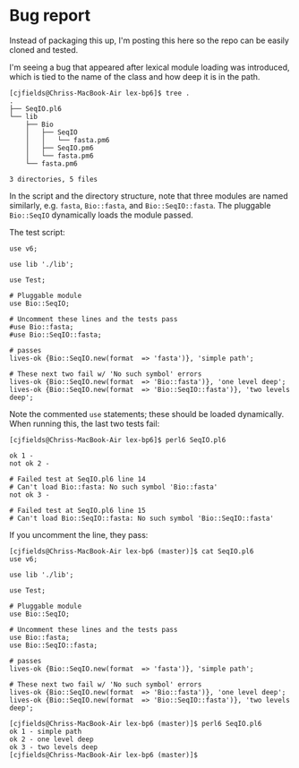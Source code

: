 # Bug report

Instead of packaging this up, I'm posting this here so the repo can be easily cloned and tested.

I'm seeing a bug that appeared after lexical module loading was introduced, which is tied to
the name of the class and how deep it is in the path.  

```
[cjfields@Chriss-MacBook-Air lex-bp6]$ tree .
.
├── SeqIO.pl6
└── lib
    ├── Bio
    │   ├── SeqIO
    │   │   └── fasta.pm6
    │   ├── SeqIO.pm6
    │   └── fasta.pm6
    └── fasta.pm6

3 directories, 5 files
```

In the script and the directory structure, note that three modules are named similarly, e.g. `fasta`, `Bio::fasta`, and `Bio::SeqIO::fasta`.  The pluggable `Bio::SeqIO` dynamically loads the module passed.  

The test script:

```perl6
use v6;

use lib './lib';

use Test;

# Pluggable module
use Bio::SeqIO;

# Uncomment these lines and the tests pass
#use Bio::fasta;
#use Bio::SeqIO::fasta;

# passes
lives-ok {Bio::SeqIO.new(format  => 'fasta')}, 'simple path';

# These next two fail w/ 'No such symbol' errors
lives-ok {Bio::SeqIO.new(format  => 'Bio::fasta')}, 'one level deep';
lives-ok {Bio::SeqIO.new(format  => 'Bio::SeqIO::fasta')}, 'two levels deep';
```

Note the commented `use` statements; these should be loaded dynamically.  When running this, the last two tests fail:

```
[cjfields@Chriss-MacBook-Air lex-bp6]$ perl6 SeqIO.pl6

ok 1 -
not ok 2 -

# Failed test at SeqIO.pl6 line 14
# Can't load Bio::fasta: No such symbol 'Bio::fasta'
not ok 3 -

# Failed test at SeqIO.pl6 line 15
# Can't load Bio::SeqIO::fasta: No such symbol 'Bio::SeqIO::fasta'
```

If you uncomment the line, they pass:

```
[cjfields@Chriss-MacBook-Air lex-bp6 (master)]$ cat SeqIO.pl6
use v6;

use lib './lib';

use Test;

# Pluggable module
use Bio::SeqIO;

# Uncomment these lines and the tests pass
use Bio::fasta;
use Bio::SeqIO::fasta;

# passes
lives-ok {Bio::SeqIO.new(format  => 'fasta')}, 'simple path';

# These next two fail w/ 'No such symbol' errors
lives-ok {Bio::SeqIO.new(format  => 'Bio::fasta')}, 'one level deep';
lives-ok {Bio::SeqIO.new(format  => 'Bio::SeqIO::fasta')}, 'two levels deep';

[cjfields@Chriss-MacBook-Air lex-bp6 (master)]$ perl6 SeqIO.pl6
ok 1 - simple path
ok 2 - one level deep
ok 3 - two levels deep
[cjfields@Chriss-MacBook-Air lex-bp6 (master)]$
```
